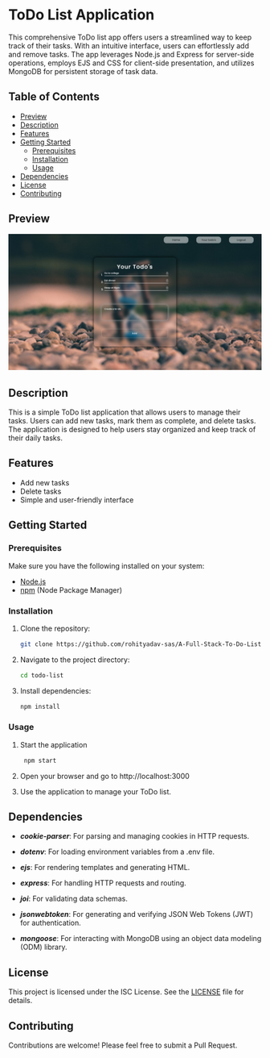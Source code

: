 # ToDo List Application
This comprehensive ToDo list app offers users a streamlined way to keep track of their tasks. With an intuitive interface, users can effortlessly add and remove tasks. The app leverages Node.js and Express for    server-side operations, employs EJS and CSS for client-side presentation, and utilizes MongoDB for persistent storage of task data.

## Table of Contents

- [Preview](#preview)
- [Description](#description)
- [Features](#features)
- [Getting Started](#getting-started)
   - [Prerequisites](#prerequisites)
   - [Installation](#installation)
   - [Usage](#usage)
- [Dependencies](#dependencies)
- [License](#license)
- [Contributing](#contributing)

## Preview

![preview.png](./assets/preview.png?raw=true)

## Description

This is a simple ToDo list application that allows users to manage their tasks. Users can add new tasks, mark them as complete, and delete tasks. The application is designed to help users stay organized and keep track of their daily tasks.

## Features

- Add new tasks
- Delete tasks
- Simple and user-friendly interface

## Getting Started

### Prerequisites

Make sure you have the following installed on your system:

- [Node.js](https://nodejs.org/)
- [npm](https://www.npmjs.com/) (Node Package Manager)

### Installation

1. Clone the repository:
    ```bash
    git clone https://github.com/rohityadav-sas/A-Full-Stack-To-Do-List/
    ```
    
2. Navigate to the project directory:
    ```bash
    cd todo-list
    ```
    
4. Install dependencies:
    ```bash
    npm install
    ```

### Usage
1. Start the application
   ```bash
    npm start
   ```
   
2. Open your browser and go to http://localhost:3000
3. Use the application to manage your ToDo list.

## Dependencies

- ***cookie-parser***: For parsing and managing cookies in HTTP requests.

- ***dotenv***: For loading environment variables from a .env file.

- ***ejs***: For rendering templates and generating HTML.

- ***express***: For handling HTTP requests and routing.

- ***joi***: For validating data schemas.

- ***jsonwebtoken***: For generating and verifying JSON Web Tokens (JWT) for authentication.

- ***mongoose***: For interacting with MongoDB using an object data modeling (ODM) library.


## License

This project is licensed under the ISC License. See the [LICENSE](./LICENSE) file for details.

## Contributing

Contributions are welcome! Please feel free to submit a Pull Request.

